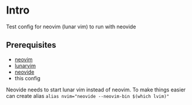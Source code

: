 
# Intro

Test config for neovim (lunar vim) to run with neovide

## Prerequisites

- [neovim](https://github.com/neovim/neovim/wiki/Installing-Neovim#install-from-source)
- [lunarvim](https://www.lunarvim.org/docs/installation)
- [neovide](https://neovide.dev/installation.html#linux-source)
- this config

Neovide needs to start lunar vim instead of neovim. To make things easier can create alias `alias nvim="neovide --neovim-bin $(which lvim)"`
